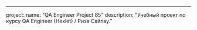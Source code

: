 ---
project:
  name: "QA Engineer Project 85"
  description: "Учебный проект по курсу QA Engineer (Hexlet) / Риза Сайлау."
